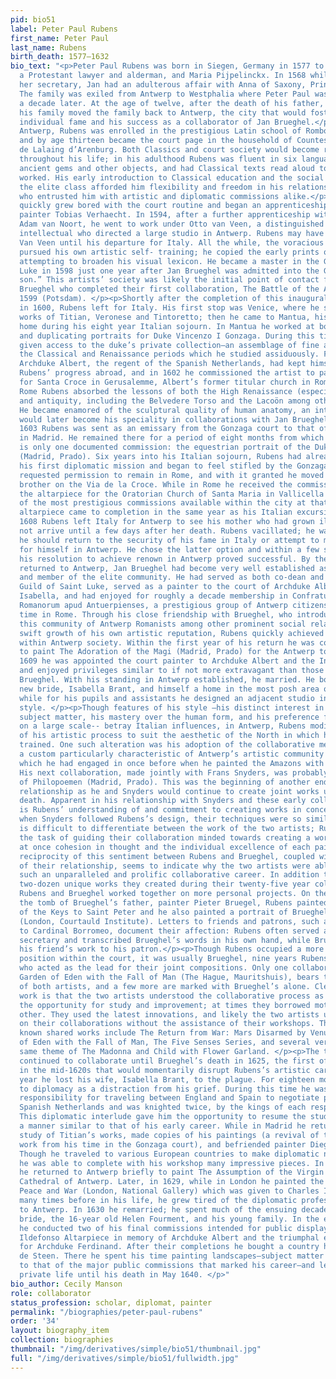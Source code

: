 ```yaml
---
pid: bio51
label: Peter Paul Rubens
first_name: Peter Paul
last_name: Rubens
birth_death: 1577–1632
bio_text: "<p>Peter Paul Rubens was born in Siegen, Germany in 1577 to Jan Rubens,
  a Protestant lawyer and alderman, and Maria Pijpelinckx. In 1568 while serving as
  her secretary, Jan had an adulterous affair with Anna of Saxony, Princess of Orange.
  The family was exiled from Antwerp to Westphalia where Peter Paul was born roughly
  a decade later. At the age of twelve, after the death of his father, Rubens and
  his family moved the family back to Antwerp, the city that would foster his enormous
  individual fame and his success as a collaborator of Jan Brueghel.</p><p>Once in
  Antwerp, Rubens was enrolled in the prestigious Latin school of Rombout Verdonck
  and by age thirteen became the court page in the household of Countess Marguerite
  de Lalaing d’Arenburg. Both Classics and court society would become recurring motifs
  throughout his life; in his adulthood Rubens was fluent in six languages, collected
  ancient gems and other objects, and had Classical texts read aloud to him as he
  worked. His early introduction to Classical education and the social nuances of
  the elite class afforded him flexibility and freedom in his relationships with patrons
  who entrusted him with artistic and diplomatic commissions alike.</p><p>Young Rubens
  quickly grew bored with the court routine and began an apprenticeship with the landscape
  painter Tobias Verhaecht. In 1594, after a further apprenticeship with history painter
  Adam van Noort, he went to work under Otto van Veen, a distinguished artist and
  intellectual who directed a large studio in Antwerp. Rubens may have worked with
  Van Veen until his departure for Italy. All the while, the voracious young Rubens
  pursued his own artistic self- training; he copied the early prints of German masters,
  attempting to broaden his visual lexicon. He became a master in the Guild of Saint
  Luke in 1598 just one year after Jan Brueghel was admitted into the Guild as a “master’s
  son.” This artists’ society was likely the initial point of contact for Rubens and
  Brueghel who completed their first collaboration, The Battle of the Amazons, in
  1599 (Potsdam). </p><p>Shortly after the completion of this inaugural collaboration,
  in 1600, Rubens left for Italy. His first stop was Venice, where he studied the
  works of Titian, Veronese and Tintoretto; then he came to Mantua, his most settled
  home during his eight year Italian sojourn. In Mantua he worked at both painting
  and duplicating portraits for Duke Vincenzo I Gonzaga. During this time Rubens was
  given access to the duke’s private collection—an assemblage of fine art from both
  the Classical and Renaissance periods which he studied assiduously. From Brussels,
  Archduke Albert, the regent of the Spanish Netherlands, had kept himself aware of
  Rubens’ progress abroad, and in 1602 he commissioned the artist to paint an altarpiece
  for Santa Croce in Gerusalemme, Albert’s former titular church in Rome. While in
  Rome Rubens absorbed the lessons of both the High Renaissance (especially Michelangelo)
  and antiquity, including the Belvedere Torso and the Lacoön among other great works.
  He became enamored of the sculptural quality of human anatomy, an interest that
  would later become his speciality in collaborations with Jan Brueghel. </p><p>In
  1603 Rubens was sent as an emissary from the Gonzaga court to that of Philip III
  in Madrid. He remained there for a period of eight months from which time there
  is only one documented commission: the equestrian portrait of the Duke of Lerma
  (Madrid, Prado). Six years into his Italian sojourn, Rubens had already accomplished
  his first diplomatic mission and began to feel stifled by the Gonzaga court. He
  requested permission to remain in Rome, and with it granted he moved in with his
  brother on the Via de la Croce. While in Rome he received the commission to paint
  the altarpiece for the Oratorian Church of Santa Maria in Vallicella which was one
  of the most prestigious commissions available within the city at that time. The
  altarpiece came to completion in the same year as his Italian excursion. </p><p>In
  1608 Rubens left Italy for Antwerp to see his mother who had grown ill, but did
  not arrive until a few days after her death. Rubens vacillated; he was unsure whether
  he should return to the security of his fame in Italy or attempt to make a career
  for himself in Antwerp. He chose the latter option and within a few short years,
  his resolution to achieve renown in Antwerp proved successful. By the time Rubens
  returned to Antwerp, Jan Brueghel had become very well established as an artist
  and member of the elite community. He had served as both co-dean and dean of the
  Guild of Saint Luke, served as a painter to the court of Archduke Albert and Archduchess
  Isabella, and had enjoyed for roughly a decade membership in Confratum Collegij
  Romanorum apud Antuerpienses, a prestigious group of Antwerp citizens who had spent
  time in Rome. Through his close friendship with Brueghel, who introduced him to
  this community of Antwerp Romanists among other prominent social relations,and the
  swift growth of his own artistic reputation, Rubens quickly achieved eminent status
  within Antwerp society. Within the first year of his return he was commissioned
  to paint The Adoration of the Magi (Madrid, Prado) for the Antwerp town hall. In
  1609 he was appointed the court painter to Archduke Albert and the Infanta Isabella
  and enjoyed privileges similar to if not more extravagant than those allowed to
  Brueghel. With his standing in Antwerp established, he married. He bought for his
  new bride, Isabella Brant, and himself a home in the most posh area of Antwerp,
  while for his pupils and assistants he designed an adjacent studio in the Italian
  style. </p><p>Though features of his style —his distinct interest in in Classical
  subject matter, his mastery over the human form, and his preference for working
  on a large scale-- betray Italian influences, in Antwerp, Rubens modified elements
  of his artistic process to suit the aesthetic of the North in which he had been
  trained. One such alteration was his adoption of the collaborative method of production,
  a custom particularly characteristic of Antwerp’s artistic community in this period,
  which he had engaged in once before when he painted the Amazons with Jan Brueghel.
  His next collaboration, made jointly with Frans Snyders, was probably The Recognition
  of Philopoemen (Madrid, Prado). This was the beginning of another enduring collaborative
  relationship as he and Snyders would continue to create joint works until Rubens’s
  death. Apparent in his relationship with Snyders and these early collaborations
  is Rubens’ understanding of and commitment to creating works in concert. At times
  when Snyders followed Rubens’s design, their techniques were so similar that it
  is difficult to differentiate between the work of the two artists; Rubens approached
  the task of guiding their collaboration minded towards creating a work that represents
  at once cohesion in thought and the individual excellence of each painter. </p><p>The
  reciprocity of this sentiment between Rubens and Brueghel, coupled with the intimacy
  of their relationship, seems to indicate why the two artists were able to maintain
  such an unparalleled and prolific collaborative career. In addition to the roughly
  two-dozen unique works they created during their twenty-five year collaboration,
  Rubens and Brueghel worked together on more personal projects. On the altar above
  the tomb of Brueghel’s father, painter Pieter Bruegel, Rubens painted The Delivery
  of the Keys to Saint Peter and he also painted a portrait of Brueghel with his family
  (London, Courtauld Institute). Letters to friends and patrons, such as those written
  to Cardinal Borromeo, document their affection: Rubens often served as Brueghel’s
  secretary and transcribed Brueghel’s words in his own hand, while Brueghel recommended
  his friend’s work to his patron.</p><p>Though Rubens occupied a more illustrious
  position within the court, it was usually Brueghel, nine years Rubens’s senior,
  who acted as the lead for their joint compositions. Only one collaboration, The
  Garden of Eden with the Fall of Man (The Hague, Mauritshuis), bears the signatures
  of both artists, and a few more are marked with Brueghel’s alone. Clear in each
  work is that the two artists understood the collaborative process as one which provides
  the opportunity for study and improvement; at times they borrowed motifs from each
  other. They used the latest innovations, and likely the two artists usually worked
  on their collaborations without the assistance of their workshops. Their most well
  known shared works include The Return from War: Mars Disarmed by Venus, The Garden
  of Eden with the Fall of Man, The Five Senses Series, and several versions of the
  same theme of The Madonna and Child with Flower Garland. </p><p>The two artists
  continued to collaborate until Brueghel’s death in 1625, the first of two deaths
  in the mid-1620s that would momentarily disrupt Rubens’s artistic career; the following
  year he lost his wife, Isabella Brant, to the plague. For eighteen months he turned
  to diplomacy as a distraction from his grief. During this time he was given the
  responsibility for traveling between England and Spain to negotiate peace for the
  Spanish Netherlands and was knighted twice, by the kings of each respective country.
  This diplomatic interlude gave him the opportunity to resume the study of art in
  a manner similar to that of his early career. While in Madrid he returned to his
  study of Titian’s works, made copies of his paintings (a revival of the duplication
  work from his time in the Gonzaga court), and befriended painter Diego Velasquez.
  Though he traveled to various European countries to make diplomatic negotiations
  he was able to complete with his workshop many impressive pieces. In the mid-1620s
  he returned to Antwerp briefly to paint The Assumption of the Virgin Mary for the
  Cathedral of Antwerp. Later, in 1629, while in London he painted the Allegory of
  Peace and War (London, National Gallery) which was given to Charles I as a gift.</p><p>As
  many times before in his life, he grew tired of the diplomatic profession and returned
  to Antwerp. In 1630 he remarried; he spent much of the ensuing decade with his new
  bride, the 16-year old Helen Fourment, and his young family. In the early 1630s
  he conducted two of his final commissions intended for public display: the Saint
  Ildefonso Altarpiece in memory of Archduke Albert and the triumphal entry into Antwerp
  for Archduke Ferdinand. After their completions he bought a country home, Chateau
  de Steen. There he spent his time painting landscapes–subject matter humble in comparison
  to that of the major public commissions that marked his career–and leading an increasingly
  private life until his death in May 1640. </p>"
bio_author: Cecily Manson
role: collaborator
status_profession: scholar, diplomat, painter
permalink: "/biographies/peter-paul-rubens"
order: '34'
layout: biography_item
collection: biographies
thumbnail: "/img/derivatives/simple/bio51/thumbnail.jpg"
full: "/img/derivatives/simple/bio51/fullwidth.jpg"
---
```

